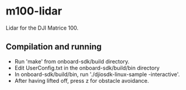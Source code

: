 # m100-lidar
Lidar for the DJI Matrice 100.

## Compilation and running
- Run 'make' from onboard-sdk/build directory.
- Edit UserConfig.txt in the onboard-sdk/build/bin directory
- In onboard-sdk/build/bin, run './djiosdk-linux-sample -interactive'.
- After having lifted off, press z for obstacle avoidance.
